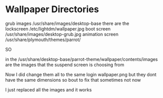 # Wallpaper Directories

grub images /usr/share/images/desktop-base there are the  
lockscreen /etc/lightdm/wallpaper.jpg
boot screen /usr/share/images/desktop-grub.jpg
animation screen /usr/share/plymouth/themes/parrot/

SO 

in the /usr/share/desktop-base/parrot-theme/wallpaper/contents/images
are the images that the suspend screen is choosing from 

Now I did change them all to the same login wallpaper.png 
but they dont have the same dimensions 
so bout to fix that sometimes 
not now 

I just replaced all the images and it works 


